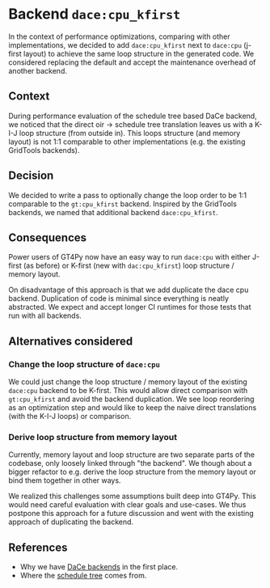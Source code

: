 # Backend `dace:cpu_kfirst`

In the context of performance optimizations, comparing with other implementations, we decided to add `dace:cpu_kfirst` next to `dace:cpu` (j-first layout) to achieve the same loop structure in the generated code. We considered replacing the default and accept the maintenance overhead of another backend.

## Context

During performance evaluation of the schedule tree based DaCe backend, we noticed that the direct oir -> schedule tree translation leaves us with a K-I-J loop structure (from outside in). This loops structure (and memory layout) is not 1:1 comparable to other implementations (e.g. the existing GridTools backends).

## Decision

We decided to write a pass to optionally change the loop order to be 1:1 comparable to the `gt:cpu_kfirst` backend. Inspired by the GridTools backends, we named that additional backend `dace:cpu_kfirst`.

## Consequences

Power users of GT4Py now have an easy way to run `dace:cpu` with either J-first (as before) or K-first (new with `dac:cpu_kfirst`) loop structure / memory layout.

On disadvantage of this approach is that we add duplicate the dace cpu backend. Duplication of code is minimal since everything is neatly abstracted. We expect and accept longer CI runtimes for those tests that run with all backends.

## Alternatives considered

### Change the loop structure of `dace:cpu`

We could just change the loop structure / memory layout of the existing `dace:cpu` backend to be K-first. This would allow direct comparison with `gt:cpu_kfirst` and avoid the backend duplication. We see loop reordering as an optimization step and would like to keep the naive direct translations (with the K-I-J loops) or comparison.

### Derive loop structure from memory layout

Currently, memory layout and loop structure are two separate parts of the codebase, only loosely linked through "the backend". We though about a bigger refactor to e.g. derive the loop structure from the memory layout or bind them together in other ways.

We realized this challenges some assumptions built deep into GT4Py. This would need careful evaluation with clear goals and use-cases. We thus postpone this approach for a future discussion and went with the existing approach of duplicating the backend.

## References

- Why we have [DaCe backends](./dace.md) in the first place.
- Where the [schedule tree](./dace-schedule-tree.md) comes from.
